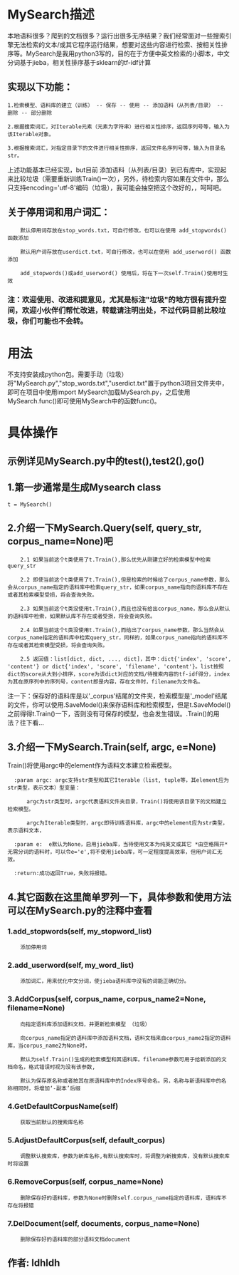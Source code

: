 # MySearch描述
本地语料很多？爬到的文档很多？运行出很多无序结果？我们经常面对一些搜索引擎无法检索的文本/或其它程序运行结果，想要对这些内容进行检索、按相关性排序等。MySearch是我用python3写的，目的在于方便中英文检索的小脚本，中文分词基于jieba，相关性排序基于sklearn的tf-idf计算

## 实现以下功能：	

    1.检索模型、语料库的建立（训练） -- 保存 -- 使用 -- 添加语料（从列表/目录） -- 删除 -- 部分删除
	
    2.根据搜索词汇，对Iterable元素（元素为字符串）进行相关性排序，返回序列号等，输入为该Iterable对象。
	
    3.根据搜索词汇，对指定目录下的文件进行相关性排序，返回文件名序列号等，输入为目录名str。
	
上述功能基本已经实现，but目前 添加语料（从列表/目录）到已有库中，实现起来比较垃圾（需要重新训练Train()一次），另外，待检索内容如果在文件中，那么只支持encoding='utf-8'编码（垃圾），我可能会抽空把这个改好的，，呵呵吧。


## 关于停用词和用户词汇：

        默认停用词存放在stop_words.txt，可自行修改，也可以在使用 add_stopwords() 函数添加
		
        默认用户词存放在userdict.txt，可自行修改，也可以在使用 add_userword() 函数添加
		
        add_stopwords()或add_userword() 使用后，将在下一次self.Train()使用时生效
		

### 注：欢迎使用、改进和提意见，尤其是标注"垃圾"的地方很有提升空间，欢迎小伙伴们帮忙改进，转载请注明出处，不过代码目前比较垃圾，你们可能也不会转。

# 用法
不支持安装成python包。需要手动（垃圾）将"MySearch.py","stop_words.txt","userdict.txt"置于python3项目文件夹中，即可在项目中使用import MySearch加载MySearch.py，之后使用MySearch.func()即可使用MySearch中的函数func()。

# 具体操作
## 示例详见MySearch.py中的test(),test2(),go()


## 1.第一步通常是生成Mysearch class

  	t = MySearch()
  
  
## 2.介绍一下MySearch.Query(self, query_str, corpus_name=None)吧

        2.1 如果当前这个t类使用了t.Train(),那么优先从刚建立好的检索模型中检索query_str

        2.2 即使当前这个t类使用了t.Train(),但是检索的时候给了corpus_name参数，那么会从corpus_name指定的语料库中检索query_str，如果corpus_name指向的语料库不存在或者其检索模型受损，将会查询失败。

        2.3 如果当前这个t类没使用t.Train(),而且也没有给出corpus_name，那么会从默认的语料库中检索，如果默认库不存在或者受损，将会查询失败。

        2.4 如果当前这个t类没使用t.Train(),而给出了corpus_name参数，那么当然会从corpus_name指定的语料库中检索query_str，同样的，如果corpus_name指向的语料库不存在或者其检索模型受损，将会查询失败。

        2.5 返回值：list[dict, dict, ..., dict]，其中：dict{'index', 'score', 'content'} or dict{'index', 'score', 'filename', 'content'}。list按照dict的score从大到小排序，score为该dict对应的文档/待搜索内容的tf-idf得分，index为其在原序列中的序列号，content即是内容，存在文件时，filename为文件名。

  注一下：保存好的语料库是以'_corpus'结尾的文件夹，检索模型是'_model'结尾的文件，你可以使用.SaveModel()来保存语料库和检索模型，但是t.SaveModel()之前得得t.Train()一下，否则没有可保存的模型，也会发生错误。.Train()的用法？往下看...
  
 
## 3.介绍一下MySearch.Train(self, argc, e=None)
 
  Train()将使用argc中的element作为语料文本建立检索模型。
  
      :param argc: argc支持str类型和其它Iterable（list, tuple等，其element应为str类型，表示文本）型变量：
	  
          argc为str类型时，argc代表语料文件夹目录，Train()将使用该目录下的文档建立检索模型。
		  
          argc为Iterable类型时，argc即待训练语料库，argc中的element应为str类型，表示语料文本，
		  
      :param e:  e默认为None，启用jieba库，当待使用文本为纯英文或其它 *由空格隔开* 无需分词的语料时，可以令e='e',将不使用jieba库，可一定程度提高效率，但用户词汇无效。
	  
      :return:成功返回True，失败将报错。
	  

## 4.其它函数在这里简单罗列一下，具体参数和使用方法可以在MySearch.py的注释中查看

### 1.add_stopwords(self, my_stopword_list) 
  
        添加停用词
		
### 2.add_userword(self, my_word_list) 
  
        添加词汇，用来优化中文分词，使jieba语料库中没有的词能正确切分。
		
### 3.AddCorpus(self, corpus_name, corpus_name2=None, filename=None) 
  
        向指定语料库添加语料文档，并更新检索模型 （垃圾）
		
        向corpus_name指定的语料库中添加语料文档，语料文档来自corpus_name2指定的语料库，当corpus_name2为None时，
		
        默认为self.Train()生成的检索模型和其语料库。filename参数可用于给新添加的文档命名，格式错误时视为没有该参数,
		
        默认为保存原名称或者按其在原语料库中的Index序号命名。另，名称与新语料库中的名称相同时，将增加‘-副本’后缀
		
### 4.GetDefaultCorpusName(self)
  
        获取当前默认的搜索库名称
		
### 5.AdjustDefaultCorpus(self, default_corpus)
  
        调整默认搜索库，参数为新库名称,有默认搜索库时，将调整为新搜索库，没有默认搜索库时将设置
		
### 6.RemoveCorpus(self, corpus_name=None) 
  
        删除保存好的语料库，参数为None时删除self.corpus_name指定的语料库，语料库不存在将报错
		
### 7.DelDocument(self, documents, corpus_name=None) 
  
        删除保存好的语料库的部分语料文档document
	
	
	
## 作者: ldhldh
